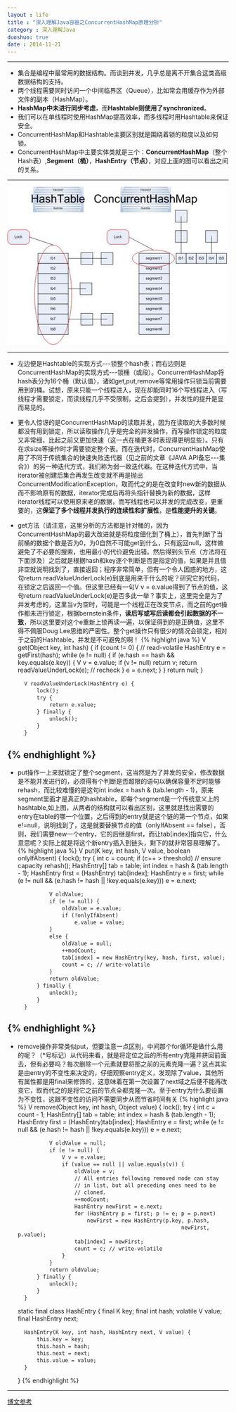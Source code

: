 ```yaml
---
layout : life
title : "深入理解Java容器之ConcurrentHashMap原理分析"
category : 深入理解Java
duoshuo: true
date : 2014-11-21
---
```


-----------
* 集合是编程中最常用的数据结构。而谈到并发，几乎总是离不开集合这类高级数据结构的支持。
* 两个线程需要同时访问一个中间临界区（Queue），比如常会用缓存作为外部文件的副本（HashMap）。
* **HashMap中未进行同步考虑**，而**Hashtable则使用了synchronized**。
* 我们可以在单线程时使用HashMap提高效率，而多线程时用Hashtable来保证安全。
* ConcurrentHashMap和Hashtable主要区别就是围绕着锁的粒度以及如何锁。
* ConcurrentHashMap中主要实体类就是三个：**ConcurrentHashMap**（整个Hash表）,**Segment（桶）**，**HashEntry（节点）**，对应上面的图可以看出之间的关系。

------------------------------

![onepiece](/life/picture/current.jpg)

--------------------------------
* 左边便是Hashtable的实现方式---锁整个hash表；而右边则是ConcurrentHashMap的实现方式---锁桶（或段）。ConcurrentHashMap将hash表分为16个桶（默认值），诸如get,put,remove等常用操作只锁当前需要用到的桶。试想，原来只能一个线程进入，现在却能同时16个写线程进入（写线程才需要锁定，而读线程几乎不受限制，之后会提到），并发性的提升是显而易见的。
* 更令人惊讶的是ConcurrentHashMap的读取并发，因为在读取的大多数时候都没有用到锁定，所以读取操作几乎是完全的并发操作，而写操作锁定的粒度又非常细，比起之前又更加快速（这一点在桶更多时表现得更明显些）。只有在求size等操作时才需要锁定整个表。而在迭代时，ConcurrentHashMap使用了不同于传统集合的快速失败迭代器（见之前的文章《JAVA API备忘---集合》）的另一种迭代方式，我们称为弱一致迭代器。在这种迭代方式中，当iterator被创建后集合再发生改变就不再是抛出ConcurrentModificationException，取而代之的是在改变时new新的数据从而不影响原有的数据，iterator完成后再将头指针替换为新的数据，这样iterator线程可以使用原来老的数据，而写线程也可以并发的完成改变，更重要的，这**保证了多个线程并发执行的连续性和扩展性**，是**性能提升的关键**。

* get方法（请注意，这里分析的方法都是针对桶的，因为ConcurrentHashMap的最大改进就是将粒度细化到了桶上），首先判断了当前桶的数据个数是否为0，为0自然不可能get到什么，只有返回null，这样做避免了不必要的搜索，也用最小的代价避免出错。然后得到头节点（方法将在下面涉及）之后就是根据hash和key逐个判断是否是指定的值，如果是并且值非空就说明找到了，直接返回；程序非常简单，但有一个令人困惑的地方，这句return readValueUnderLock(e)到底是用来干什么的呢？研究它的代码，在锁定之后返回一个值。但这里已经有一句V v = e.value得到了节点的值，这句return readValueUnderLock(e)是否多此一举？事实上，这里完全是为了并发考虑的，这里当v为空时，可能是一个线程正在改变节点，而之前的get操作都未进行锁定，根据bernstein条件，**读后写或写后读都会引起数据的不一致**，所以这里要对这个e重新上锁再读一遍，以保证得到的是正确值，这里不得不佩服Doug Lee思维的严密性。整个get操作只有很少的情况会锁定，相对于之前的Hashtable，并发是不可避免的啊！
{% highlight java %} 
  V get(Object key, int hash) {
            if (count != 0) { // read-volatile
                HashEntry e = getFirst(hash);
                while (e != null) {
                    if (e.hash == hash && key.equals(e.key)) {
                        V v = e.value;
                        if (v != null)
                            return v;
                        return readValueUnderLock(e); // recheck
                    }
                    e = e.next;
                }
            }
            return null;
        }
 

        V readValueUnderLock(HashEntry e) {
            lock();
            try {
                return e.value;
            } finally {
                unlock();
            }
        }
{% endhighlight %}
------------
* put操作一上来就锁定了整个segment，这当然是为了并发的安全，修改数据是不能并发进行的，必须得有个判断是否超限的语句以确保容量不足时能够rehash，而比较难懂的是这句int index = hash & (tab.length - 1)，原来segment里面才是真正的hashtable，即每个segment是一个传统意义上的hashtable,如上图，从两者的结构就可以看出区别，这里就是找出需要的entry在table的哪一个位置，之后得到的entry就是这个链的第一个节点，如果e!=null，说明找到了，这是就要替换节点的值（onlyIfAbsent == false），否则，我们需要new一个entry，它的后继是first，而让tab[index]指向它，什么意思呢？实际上就是将这个新entry插入到链头，剩下的就非常容易理解了。
{% highlight java %} 
      V put(K key, int hash, V value, boolean onlyIfAbsent) {
            lock();
            try {
                int c = count;
                if (c++ > threshold) // ensure capacity
                    rehash();
                HashEntry[] tab = table;
                int index = hash & (tab.length - 1);
                HashEntry first = (HashEntry) tab[index];
                HashEntry e = first;
                while (e != null && (e.hash != hash || !key.equals(e.key)))
                    e = e.next;

                V oldValue;
                if (e != null) {
                    oldValue = e.value;
                    if (!onlyIfAbsent)
                        e.value = value;
                }
                else {
                    oldValue = null;
                    ++modCount;
                    tab[index] = new HashEntry(key, hash, first, value);
                    count = c; // write-volatile
                }
                return oldValue;
            } finally {
                unlock();
            }
        }
{% endhighlight %}
------------
* remove操作非常类似put，但要注意一点区别，中间那个for循环是做什么用的呢？（*号标记）从代码来看，就是将定位之后的所有entry克隆并拼回前面去，但有必要吗？每次删除一个元素就要将那之前的元素克隆一遍？这点其实是由entry的不变性来决定的，仔细观察entry定义，发现除了value，其他所有属性都是用final来修饰的，这意味着在第一次设置了next域之后便不能再改变它，取而代之的是将它之前的节点全都克隆一次。至于entry为什么要设置为不变性，这跟不变性的访问不需要同步从而节省时间有关
{% highlight java %} 
 V remove(Object key, int hash, Object value) {
            lock();
            try {
                int c = count - 1;
                HashEntry[] tab = table;
                int index = hash & (tab.length - 1);
                HashEntry first = (HashEntry)tab[index];
                HashEntry e = first;
                while (e != null && (e.hash != hash || !key.equals(e.key)))
                    e = e.next;

                V oldValue = null;
                if (e != null) {
                    V v = e.value;
                    if (value == null || value.equals(v)) {
                        oldValue = v;
                        // All entries following removed node can stay
                        // in list, but all preceding ones need to be
                        // cloned.
                        ++modCount;
                        HashEntry newFirst = e.next;
                        for (HashEntry p = first; p != e; p = p.next)
                            newFirst = new HashEntry(p.key, p.hash, 
                                                          newFirst, p.value);
                        tab[index] = newFirst;
                        count = c; // write-volatile
                    }
                }
                return oldValue;
            } finally {
                unlock();
            }
        }
    static final class HashEntry {
        final K key;
        final int hash;
        volatile V value;
        final HashEntry next;

        HashEntry(K key, int hash, HashEntry next, V value) {
            this.key = key;
            this.hash = hash;
            this.next = next;
            this.value = value;
        }
    }
{% endhighlight %}
------------
[博文参考](http://watchmen.cn/portal.php?mod=view&aid=1048)